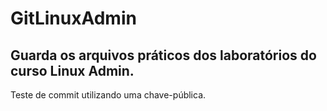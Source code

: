 # GitLinuxAdmin
Guarda os arquivos práticos dos laboratórios do curso Linux Admin.
---
Teste de commit utilizando uma chave-pública.
